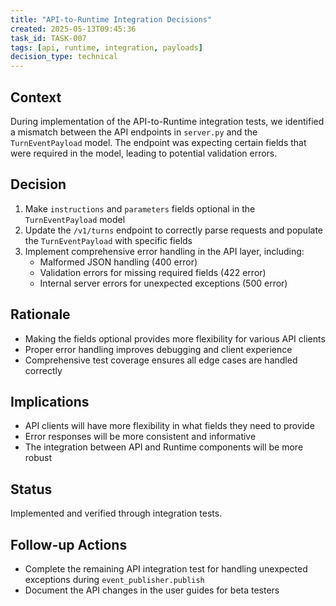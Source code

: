 ```yaml
---
title: "API-to-Runtime Integration Decisions"
created: 2025-05-13T09:45:36
task_id: TASK-007
tags: [api, runtime, integration, payloads]
decision_type: technical
---
```


## Context
During implementation of the API-to-Runtime integration tests, we identified a mismatch between the API endpoints in `server.py` and the `TurnEventPayload` model. The endpoint was expecting certain fields that were required in the model, leading to potential validation errors.

## Decision
1. Make `instructions` and `parameters` fields optional in the `TurnEventPayload` model
2. Update the `/v1/turns` endpoint to correctly parse requests and populate the `TurnEventPayload` with specific fields
3. Implement comprehensive error handling in the API layer, including:
   - Malformed JSON handling (400 error)
   - Validation errors for missing required fields (422 error)
   - Internal server errors for unexpected exceptions (500 error)

## Rationale
- Making the fields optional provides more flexibility for various API clients
- Proper error handling improves debugging and client experience
- Comprehensive test coverage ensures all edge cases are handled correctly

## Implications
- API clients will have more flexibility in what fields they need to provide
- Error responses will be more consistent and informative
- The integration between API and Runtime components will be more robust

## Status
Implemented and verified through integration tests.

## Follow-up Actions
- Complete the remaining API integration test for handling unexpected exceptions during `event_publisher.publish`
- Document the API changes in the user guides for beta testers 